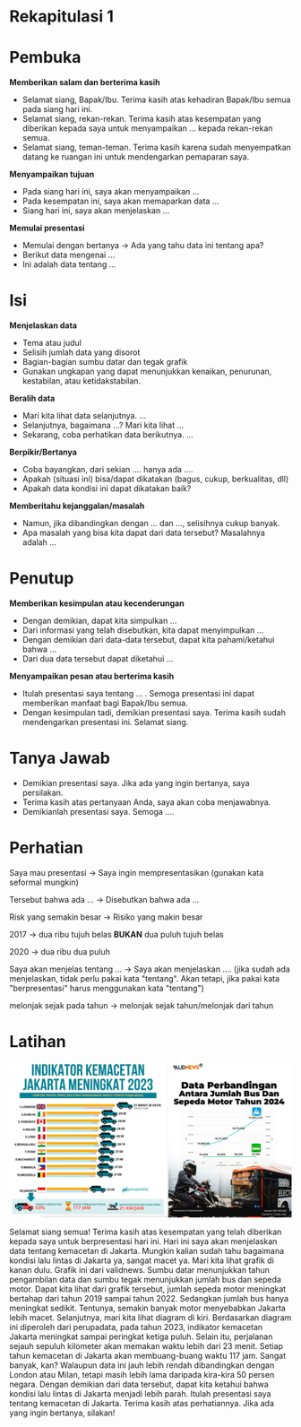 # Rekapitulasi 1

# Pembuka

**Memberikan salam dan berterima kasih**

* Selamat siang, Bapak/Ibu. Terima kasih atas kehadiran Bapak/Ibu semua pada siang hari ini.
* Selamat siang, rekan-rekan. Terima kasih atas kesempatan yang diberikan kepada saya untuk menyampaikan … kepada rekan-rekan semua.
* Selamat siang, teman-teman. Terima kasih karena sudah menyempatkan datang ke ruangan ini untuk mendengarkan pemaparan saya.

**Menyampaikan tujuan**

* Pada siang hari ini, saya akan menyampaikan …
* Pada kesempatan ini, saya akan memaparkan data …
* Siang hari ini, saya akan menjelaskan …

**Memulai presentasi**

* Memulai dengan bertanya -> Ada yang tahu data ini tentang apa?
* Berikut data mengenai …
* Ini adalah data tentang …

# Isi

**Menjelaskan data**

* Tema atau judul
* Selisih jumlah data yang disorot
* Bagian-bagian sumbu datar dan tegak grafik
* Gunakan ungkapan yang dapat menunjukkan kenaikan, penurunan, kestabilan, atau ketidakstabilan.

**Beralih data**

* Mari kita lihat data selanjutnya. …
* Selanjutnya, bagaimana …? Mari kita lihat …
* Sekarang, coba perhatikan data berikutnya. …

**Berpikir/Bertanya**

* Coba bayangkan, dari sekian .... hanya ada ....
* Apakah (situasi ini) bisa/dapat dikatakan (bagus, cukup, berkualitas, dll)
* Apakah data kondisi ini dapat dikatakan baik?

**Memberitahu kejanggalan/masalah**

* Namun, jika dibandingkan dengan ... dan ..., selisihnya cukup banyak.
* Apa masalah yang bisa kita dapat dari data tersebut? Masalahnya adalah ...

# Penutup

**Memberikan kesimpulan atau kecenderungan**

* Dengan demikian, dapat kita simpulkan …
* Dari informasi yang telah disebutkan, kita dapat menyimpulkan …
* Dengan demikian dari data-data tersebut, dapat kita pahami/ketahui bahwa …
* Dari dua data tersebut dapat diketahui ...

**Menyampaikan pesan atau berterima kasih**

* Itulah presentasi saya tentang … . Semoga presentasi ini dapat memberikan manfaat bagi Bapak/Ibu semua.
* Dengan kesimpulan tadi, demikian presentasi saya. Terima kasih sudah mendengarkan presentasi ini. Selamat siang.

# Tanya Jawab

* Demikian presentasi saya. Jika ada yang ingin bertanya, saya persilakan.
* Terima kasih atas pertanyaan Anda, saya akan coba menjawabnya.
* Demikianlah presentasi saya. Semoga ....

# Perhatian

Saya mau presentasi -> Saya ingin mempresentasikan (gunakan kata seformal mungkin)

Tersebut bahwa ada ... -> Disebutkan bahwa ada …

Risk yang semakin besar -> Risiko yang makin besar

2017 -> dua ribu tujuh belas **BUKAN** dua puluh tujuh belas

2020 -> dua ribu dua puluh

Saya akan menjelas tentang … -> Saya akan menjelaskan …. (jika sudah ada menjelaskan, tidak perlu pakai kata "tentang". Akan tetapi, jika pakai kata "berpresentasi" harus menggunakan kata "tentang")

melonjak sejak pada tahun -> melonjak sejak tahun/melonjak dari tahun

# Latihan

![Rekapitulasi1](./assets/Rekapitulasi1.webp)

Selamat siang semua! Terima kasih atas kesempatan yang telah diberikan kepada saya untuk berpresentasi hari ini. Hari ini saya akan menjelaskan data tentang kemacetan di Jakarta. Mungkin kalian sudah tahu bagaimana kondisi lalu lintas di Jakarta ya, sangat macet ya. Mari kita lihat grafik di kanan dulu. Grafik ini dari validnews. Sumbu datar menunjukkan tahun pengambilan data dan sumbu tegak menunjukkan jumlah bus dan sepeda motor. Dapat kita lihat dari grafik tersebut, jumlah sepeda motor meningkat bertahap dari tahun 2019 sampai tahun 2022. Sedangkan jumlah bus hanya meningkat sedikit. Tentunya, semakin banyak motor menyebabkan Jakarta lebih macet. Selanjutnya, mari kita lihat diagram di kiri. Berdasarkan diagram ini diperoleh dari perupadata, pada tahun 2023, indikator kemacetan Jakarta meningkat sampai peringkat ketiga puluh. Selain itu, perjalanan sejauh sepuluh kilometer akan memakan waktu lebih dari 23 menit. Setiap tahun kemacetan di Jakarta akan membuang-buang waktu 117 jam. Sangat banyak, kan? Walaupun data ini jauh lebih rendah dibandingkan dengan London atau Milan, tetapi masih lebih lama daripada kira-kira 50 persen negara. Dengan demikian dari data tersebut, dapat kita ketahui bahwa kondisi lalu lintas di Jakarta menjadi lebih parah. Itulah presentasi saya tentang kemacetan di Jakarta. Terima kasih atas perhatiannya. Jika ada yang ingin bertanya, silakan!

